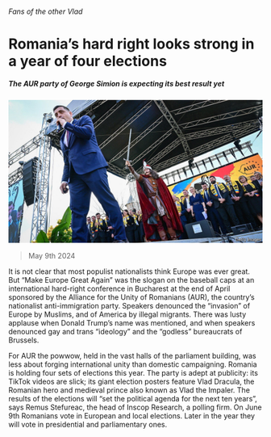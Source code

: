 ###### Fans of the other Vlad

# Romania’s hard right looks strong in a year of four elections 

##### The AUR party of George Simion is expecting its best result yet 

![image](images/20240511_EUP501.jpg) 

> May 9th 2024 

It is not clear that most populist nationalists think Europe was ever great. But “Make Europe Great Again” was the slogan on the baseball caps at an international hard-right conference in Bucharest at the end of April sponsored by the Alliance for the Unity of Romanians (AUR), the country’s nationalist anti-immigration party. Speakers denounced the “invasion” of Europe by Muslims, and of America by illegal migrants. There was lusty applause when Donald Trump’s name was mentioned, and when speakers denounced gay and trans “ideology” and the “godless” bureaucrats of Brussels. 

For AUR the powwow, held in the vast halls of the parliament building, was less about forging international unity than domestic campaigning. Romania is holding four sets of elections this year. The party is adept at publicity: its TikTok videos are slick; its giant election posters feature Vlad Dracula, the Romanian hero and medieval prince also known as Vlad the Impaler. The results of the elections will “set the political agenda for the next ten years”, says Remus Stefureac, the head of Inscop Research, a polling firm. On June 9th Romanians vote in European and local elections. Later in the year they will vote in presidential and parliamentary ones. 

